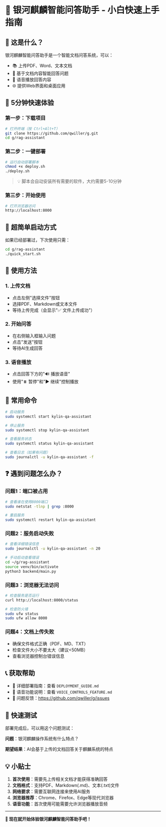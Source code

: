 # 🤖 银河麒麟智能问答助手 - 小白快速上手指南

## 📖 这是什么？

银河麒麟智能问答助手是一个智能文档问答系统，可以：
- 📚 上传PDF、Word、文本文档
- 🤖 基于文档内容智能回答问题
- 🎤 语音播放回答内容
- 🌐 提供Web界面和桌面应用

## 🎯 5分钟快速体验

### 第一步：下载项目
```bash
# 打开终端（按 Ctrl+Alt+T）
git clone https://github.com/qwiller/g.git
cd g/rag-assistant
```

### 第二步：一键部署
```bash
# 运行自动部署脚本
chmod +x deploy.sh
./deploy.sh
```
> 💡 脚本会自动安装所有需要的软件，大约需要5-10分钟

### 第三步：开始使用
```bash
# 打开浏览器访问
http://localhost:8000
```

## 🚀 超简单启动方式

如果已经部署过，下次使用只需：
```bash
cd g/rag-assistant
./quick_start.sh
```

## 📱 使用方法

### 1. 上传文档
- 点击左侧"选择文件"按钮
- 选择PDF、Markdown或文本文件
- 等待上传完成（会显示"✅ 文件上传成功"）

### 2. 开始问答
- 在右侧输入框输入问题
- 点击"发送"按钮
- 等待AI生成回答

### 3. 语音播放
- 点击回答下方的"🔊 播放语音"
- 使用"⏸️ 暂停"和"▶️ 继续"控制播放

## 🔧 常用命令

```bash
# 启动服务
sudo systemctl start kylin-qa-assistant

# 停止服务
sudo systemctl stop kylin-qa-assistant

# 查看服务状态
sudo systemctl status kylin-qa-assistant

# 查看日志（如果有问题）
sudo journalctl -u kylin-qa-assistant -f
```

## ❓ 遇到问题怎么办？

### 问题1：端口被占用
```bash
# 查看谁在使用8000端口
sudo netstat -tlnp | grep :8000

# 重启服务
sudo systemctl restart kylin-qa-assistant
```

### 问题2：服务启动失败
```bash
# 查看详细错误信息
sudo journalctl -u kylin-qa-assistant -n 20

# 手动启动查看错误
cd ~/g/rag-assistant
source venv/bin/activate
python3 backend/main.py
```

### 问题3：浏览器无法访问
```bash
# 检查服务是否运行
curl http://localhost:8000/status

# 检查防火墙
sudo ufw status
sudo ufw allow 8000
```

### 问题4：文档上传失败
- 确保文件格式正确（PDF、MD、TXT）
- 检查文件大小不要太大（建议<50MB）
- 查看浏览器控制台错误信息

## 📞 获取帮助

- 📖 详细部署指南：查看 `DEPLOYMENT_GUIDE.md`
- 🎤 语音功能说明：查看 `VOICE_CONTROLS_FEATURE.md`
- 🐛 问题反馈：https://github.com/qwiller/g/issues

## 🎉 快速测试

部署完成后，可以用这个问题测试：

**问题**：银河麒麟操作系统有什么特点？

**期望结果**：AI会基于上传的文档回答关于麒麟系统的特点

## 💡 小贴士

1. **首次使用**：需要先上传相关文档才能获得准确回答
2. **文档格式**：支持PDF、Markdown(.md)、文本(.txt)文件
3. **网络要求**：需要互联网连接来使用AI服务
4. **浏览器推荐**：Chrome、Firefox、Edge等现代浏览器
5. **语音功能**：首次使用可能需要允许浏览器播放音频

---

**🚀 现在就开始体验银河麒麟智能问答助手吧！**
